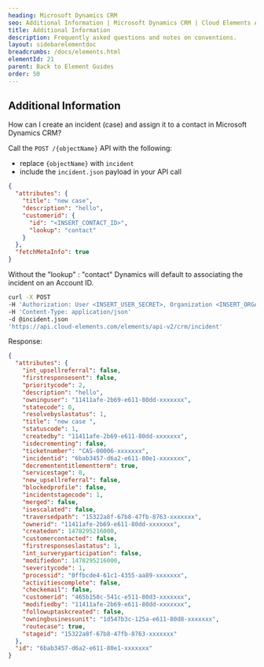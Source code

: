 ```yaml
---
heading: Microsoft Dynamics CRM
seo: Additional Information | Microsoft Dynamics CRM | Cloud Elements API Docs
title: Additional Information
description: Frequently asked questions and notes on conventions.
layout: sidebarelementdoc
breadcrumbs: /docs/elements.html
elementId: 21
parent: Back to Element Guides
order: 50
---
```


## Additional Information

How can I create an incident (case) and assign it to a contact in Microsoft Dynamics CRM?

Call the `POST /{objectName}` API with the following:

* replace `{objectName}` with `incident`
* include the `incident.json` payload in your API call

```JSON
{
  "attributes": {
    "title": "new case",
    "description": "hello",
    "customerid": {
      "id": "<INSERT_CONTACT_ID>",
      "lookup": "contact"
    }
  },
  "fetchMetaInfo": true
}
```

Without the "lookup" : "contact" Dynamics will default to associating the incident on an Account ID.

```bash
curl -X POST
-H 'Authorization: User <INSERT_USER_SECRET>, Organization <INSERT_ORGANIZATION_SECRET>'
-H 'Content-Type: application/json'
-d @incident.json
'https://api.cloud-elements.com/elements/api-v2/crm/incident'
```

Response:

```JSON
{
  "attributes": {
    "int_upsellreferral": false,
    "firstresponsesent": false,
    "prioritycode": 2,
    "description": "hello",
    "owninguser": "11411afe-2b69-e611-80dd-xxxxxxx",
    "statecode": 0,
    "resolvebyslastatus": 1,
    "title": "new case ",
    "statuscode": 1,
    "createdby": "11411afe-2b69-e611-80dd-xxxxxxx",
    "isdecrementing": false,
    "ticketnumber": "CAS-00006-xxxxxxx",
    "incidentid": "6bab3457-d6a2-e611-80e1-xxxxxxx",
    "decremententitlementterm": true,
    "servicestage": 0,
    "new_upsellreferral": false,
    "blockedprofile": false,
    "incidentstagecode": 1,
    "merged": false,
    "isescalated": false,
    "traversedpath": "15322a8f-67b8-47fb-8763-xxxxxxx",
    "ownerid": "11411afe-2b69-e611-80dd-xxxxxxx",
    "createdon": 1478295216000,
    "customercontacted": false,
    "firstresponseslastatus": 1,
    "int_surveryparticipation": false,
    "modifiedon": 1478295216000,
    "severitycode": 1,
    "processid": "0ffbcde4-61c1-4355-aa89-xxxxxxx",
    "activitiescomplete": false,
    "checkemail": false,
    "customerid": "465b158c-541c-e511-80d3-xxxxxxx",
    "modifiedby": "11411afe-2b69-e611-80dd-xxxxxxx",
    "followuptaskcreated": false,
    "owningbusinessunit": "1d547b3c-125a-e611-80d8-xxxxxxx",
    "routecase": true,
    "stageid": "15322a8f-67b8-47fb-8763-xxxxxxx"
  },
  "id": "6bab3457-d6a2-e611-80e1-xxxxxxx"
}
```
